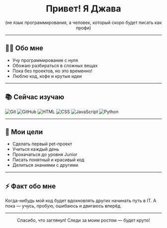 <h1 align="center">Привет! Я Джава</h1>
<p align="center">(не язык программирования, а человек, который скоро будет писать как профи)</p>

---

## 🧑‍💻 Обо мне

- Учу программирование с нуля  
- Обожаю разбираться в сложных вещах  
- Пока без проектов, но это временно!  
- Люблю код, кофе и крутые идеи  

---

## 📚 Сейчас изучаю

![Git](https://img.shields.io/badge/-Git-F05032?style=flat-square&logo=git&logoColor=white)
![GitHub](https://img.shields.io/badge/-GitHub-181717?style=flat-square&logo=github)
![HTML](https://img.shields.io/badge/-HTML5-E34F26?style=flat-square&logo=html5&logoColor=white)
![CSS](https://img.shields.io/badge/-CSS3-1572B6?style=flat-square&logo=css3)
![JavaScript](https://img.shields.io/badge/-JavaScript-F7DF1E?style=flat-square&logo=javascript&logoColor=black)
![Python](https://img.shields.io/badge/-Python-3776AB?style=flat-square&logo=python&logoColor=white)

---

## 🎯 Мои цели

- Сделать первый pet-проект  
- Учиться каждый день  
- Прокачаться до уровня Junior  
- Писать понятный и красивый код  
- Делиться знаниями с другими  

---

## ⚡ Факт обо мне

Когда-нибудь мой код будет вдохновлять других начинать путь в IT. А пока — учусь, пробую, ошибаюсь и двигаюсь вперёд.

---

<p align="center">Спасибо, что заглянул! Следи за моим ростом — будет круто!</p>
